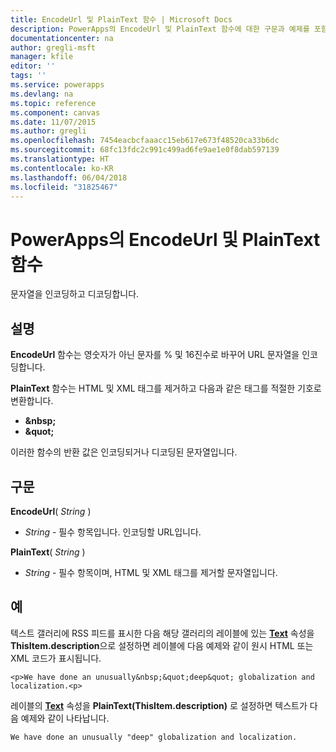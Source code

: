 ```yaml
---
title: EncodeUrl 및 PlainText 함수 | Microsoft Docs
description: PowerApps의 EncodeUrl 및 PlainText 함수에 대한 구문과 예제를 포함한 참조 정보
documentationcenter: na
author: gregli-msft
manager: kfile
editor: ''
tags: ''
ms.service: powerapps
ms.devlang: na
ms.topic: reference
ms.component: canvas
ms.date: 11/07/2015
ms.author: gregli
ms.openlocfilehash: 7454eacbcfaaacc15eb617e673f48520ca33b6dc
ms.sourcegitcommit: 68fc13fdc2c991c499ad6fe9ae1e0f8dab597139
ms.translationtype: HT
ms.contentlocale: ko-KR
ms.lasthandoff: 06/04/2018
ms.locfileid: "31825467"
---
```

# <a name="encodeurl-and-plaintext-functions-in-powerapps"></a>PowerApps의 EncodeUrl 및 PlainText 함수
문자열을 인코딩하고 디코딩합니다.

## <a name="description"></a>설명
**EncodeUrl** 함수는 영숫자가 아닌 문자를 % 및 16진수로 바꾸어 URL 문자열을 인코딩합니다.  

**PlainText** 함수는 HTML 및 XML 태그를 제거하고 다음과 같은 태그를 적절한 기호로 변환합니다.

* **&amp;nbsp;**
* **&amp;quot;**

이러한 함수의 반환 값은 인코딩되거나 디코딩된 문자열입니다.   

## <a name="syntax"></a>구문
**EncodeUrl**( *String* )

* *String* - 필수 항목입니다.  인코딩할 URL입니다.

**PlainText**( *String* )

* *String* - 필수 항목이며, HTML 및 XML 태그를 제거할 문자열입니다.

## <a name="examples"></a>예
텍스트 갤러리에 RSS 피드를 표시한 다음 해당 갤러리의 레이블에 있는 **[Text](../controls/properties-core.md)** 속성을 **ThisItem.description**으로 설정하면 레이블에 다음 예제와 같이 원시 HTML 또는 XML 코드가 표시됩니다.

    <p>We have done an unusually&nbsp;&quot;deep&quot; globalization and localization.<p>

레이블의 **[Text](../controls/properties-core.md)** 속성을 **PlainText(ThisItem.description)** 로 설정하면 텍스트가 다음 예제와 같이 나타납니다.

    We have done an unusually "deep" globalization and localization.
